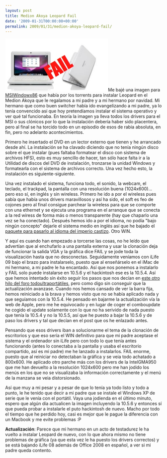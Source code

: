 ```yaml
---
layout: post
title: Medion Akoya Leopard Fail
date: '2009-01-31T00:00:00+00:00'
permalink: 2009/01/31/medion-akoya-leopard-fail/
---
```

<img src="/assets/zz138b17b0.jpg" alt="FAIL akoya" title="FAIL akoya" width="331" height="170" class="centro" />Me bajé una imagen para <a href="http://thepiratebay.org/torrent/4307757/MSIWindosx86.iso">MSIWindowx86</a> que había por los torrents para instalar Leopard en el Medion Akoya que le regalamos a mi padre y a mi hermano por navidad. Mi hermano que como buen switcher había ido evangelizando a mi padre, ya lo tenía convencido así que hoy pretendíamos instalar el sistema operativo y ver qué tal funcionaba. En teoría la imagen ya lleva todos los drivers para el MSI o sus clónicos por lo que la instalación debería haber sido placentera, pero al final se ha torcido todo en un episodio de esos de rabia absoluta, en fin, pero no adelanto acontecimientos.

Primero he insertado el DVD en un lector externo que tienen y he arrancado desde ahí. La instalación se ha clavado diciendo que no tenía ningún disco sobre el que instalar (pues faltaba formatear el disco con sistema de archivos HFS), esto es muy sencillo de hacer, tan sólo hace falta ir a la Utilidad de discos del DVD de instalación, tronzarse la unidad Windows y formatearla con el sistema de archivos correcto. Una vez hecho esto, la instalación es siguiente-siguiente. 

Una vez instalado el sistema, funciona todo, el sonido, la webcam, el teclado, el trackpad, la pantalla con una resolución buena (1024x600)... pero eso sí, en inglés y sin wireless. Primero he ido a por el wireless pues sabía que había unos drivers maravillosos y así ha sido, el soft es feo de cojones pero al final consigue parchear la wireless para que se comporte con una ethernet y se ejecuta una programa en el arranque que se conecta a la red wiress de forma más o menos transparente (hay que chaparlo una vez se ha conectado). Después hemos ido a por el idioma, no podía "bajo ningún concepto" dejarle el sistema medio en inglés así que he bajado el <a href="http://www.mediafire.com/download.php?85ewnldnft2">paquete para pasarlo al idioma del imperio castizo</a>. Otro WIN.

Y aquí es cuando han empezado a torcerse las cosas, no he leído que advertían que al enchufarlo a una pantalla externa y usar la clonación deja de funcionar la salida VGA y la gráfica dice FAIL y se jode toda la visualización hasta que no desconectas. Seguidamente veníamos con iLife 09 bajo el brazo para instalarselo, puesto que al enseñárselo en el iMac de mi hermano, a mi padre le ha encantado. Así que nos ponemos a instalarlo y FAIL solo puede instalarse en 10.5.6 y el hackintosh ese es la 10.5.4. Así que hemos intentado sin éxito seguir los pasos que nos decían en <a href="http://www.todoultraportatiles.com/actualizacion-de-mac-os-x-10-5-6-t1602.html#p11951">este otro hilo del foro todoultraportátiles</a>, pero como digo sin conseguir que la actualización avanzase. Cuando nos hemos cansado de ver la barra fija, hemos reiniciado a la brava y hemos visto que no se había aplicado nada y que seguíamos con la 10.5.4. He pensado en bajarme la actualización vía la web de Apple, pero me he equivocado y en lugar de coger el comboupdate he cogido el update solamente con lo que no ha serivido de nada puesto que tenía la 10.5.4 y no la 10.5.5, así que he puesto a bajar la 10.5.6 y de paso los drivers y tal que decían en el post que os he enlazado antes. 

Pensando que esos drivers iban a solucionarme el tema de la clonación de escritorios y que eso sería el WIN definitivo para que mi padre aceptase el sistema y el ordenador sin iLife pero con todo lo que tenía antes funcionando (antes lo conectaba a la pantalla y usaba el escritorio compartido, así es mi padre) me he lanzado a instalarlos. FAIL enorme, puesto que al reiniciar no detectaban la gráfica y se veia todo achatado a 800x600. He aplicado otro parche más con los drivers de la IntelGMA950 que me han devuelto a la resolución 1024x600 pero me han jodido los menús en los que no se visualizaba la información correctamente y el menú de la manzana se veia distorsionado. 

Así que muy a mi pesar y a pesar de que lo tenía ya todo listo y todo a punto, le he tenido que decir a mi padre que se instale el Windows XP de serie que le venía con el portátil. Vaya una jodienda en el último minuto,  espero que algún día actualicen la imagen incluyendo la 10.5.6 y entonces sí que pueda probar a instalarle el puto hackintosh de nuevo. Macho por todo el tiempo que he perdido hoy, casi es mejor que le pague la diferencia con un Macbook y me evite problemas :P 

<strong>Actualización</strong>: Parece que mi hermano en un acto de testadurez le ha vuelto a instalar Leopard de nuevo, con lo que ahora mismo no tiene problemas de gráfica (ya que esta vez le ha puesto los drivers correctos) y se está bajando iLife 08 además de Office 2008 en español, a ver si mi padre queda contento.
